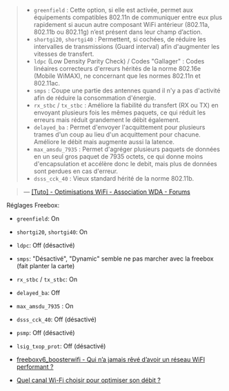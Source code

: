> - `greenfield` : Cette option, si elle est activée, permet aux équipements compatibles 802.11n de communiquer entre eux plus rapidement si aucun autre composant WiFi antérieur (802.11a, 802.11b ou 802.11g) n’est présent dans leur champ d’action.
> - `shortgi20`, `shortgi40` : Permettent, si cochées, de réduire les intervalles de transmissions (Guard interval) afin d'augmenter les vitesses de transfert.
> - `ldpc` (Low Density Parity Check) / Codes "Gallager" : Codes linéaires correcteurs d'erreurs hérités de la norme 802.16e (Mobile WiMAX), ne concernant que les normes 802.11n et 802.11ac.
> - `smps` : Coupe une partie des antennes quand il n'y a pas d'activité afin de réduire la consommation d'énergie.
> - `rx_stbc` / `tx_stbc` : Améliore la fiabilité du transfert (RX ou TX) en envoyant plusieurs fois les mêmes paquets, ce qui réduit les erreurs mais réduit grandement le débit également.
> - `delayed_ba` : Permet d'envoyer l'acquittement pour plusieurs trames d'un coup au lieu d'un acquittement pour chacune. Améliore le débit mais augmente aussi la latence.
> - `max_amsdu_7935` : Permet d'agréger plusieurs paquets de données en un seul gros paquet de 7935 octets, ce qui donne moins d'encapsulation et accélère donc le debit, mais plus de données sont perdues en cas d'erreur.
> - `dsss_cck_40` : Vieux standard hérité de la norme 802.11b.

> — [\[Tuto\] - Optimisations WiFi - Association WDA - Forums](http://forum.wda-fr.org/viewtopic.php?f=13&t=2463#p14634)

Réglages Freebox:

- `greenfield`: On
- `shortgi20`, `shortgi40`: On
- `ldpc`: Off (désactivé)
- `smps`: "Désactivé", "Dynamic" semble ne pas marcher avec la freebox (fait planter la carte)
- `rx_stbc` / `tx_stbc`: On
- `delayed_ba`: Off
- `max_amsdu_7935` : On
- `dsss_cck_40`: Off (désactivé)
- `psmp`: Off (désactivé)
- `lsig_txop_prot`: Off (désactivé)

- [freeboxv6_boosterwifi - Qui n’a jamais rêvé d’avoir un réseau WiFI performant ?](https://doc.ubuntu-fr.org/freeboxv6_boosterwifi)
- [Quel canal Wi-Fi choisir pour optimiser son débit ?](https://lafibre.info/wifi/quel-canal-wi-fi-choisir-pour-optimiser-son-debit/)
